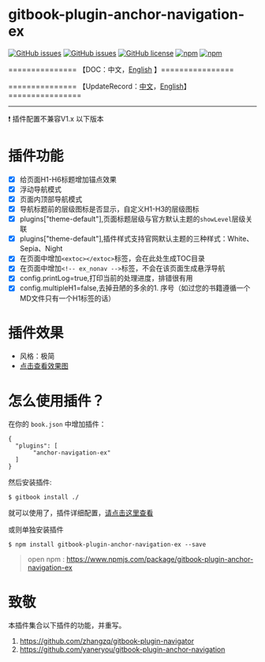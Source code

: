 # gitbook-plugin-anchor-navigation-ex

[![GitHub issues](https://img.shields.io/github/issues/zq99299/gitbook-plugin-anchor-navigation-ex.svg)](https://github.com/zq99299/gitbook-plugin-anchor-navigation-ex/issues) [![GitHub issues](https://img.shields.io/github/issues-closed/zq99299/gitbook-plugin-anchor-navigation-ex.svg)](https://github.com/zq99299/gitbook-plugin-anchor-navigation-ex/issues?q=is%3Aissue+is%3Aclosed) [![GitHub license](https://img.shields.io/github/license/mashape/apistatus.svg)](https://raw.githubusercontent.com/zq99299/gitbook-plugin-anchor-navigation-ex/master/LICENSE) [![npm](https://img.shields.io/npm/v/gitbook-plugin-anchor-navigation-ex.svg)](https://www.npmjs.com/package/gitbook-plugin-anchor-navigation-ex) [![npm](https://img.shields.io/npm/dt/gitbook-plugin-anchor-navigation-ex.svg)](https://www.npmjs.com/package/gitbook-plugin-anchor-navigation-ex)



===============	【DOC：中文，[English](https://github.com/zq99299/gitbook-plugin-anchor-navigation-ex/blob/master/doc/README_EN.md) 】================

===============	【UpdateRecord：[中文](https://github.com/zq99299/gitbook-plugin-anchor-navigation-ex/blob/master/doc/updateRecord.md)，[English](https://github.com/zq99299/gitbook-plugin-anchor-navigation-ex/blob/master/doc/updateRecord-en.md)】================



-----

:exclamation: 插件配置不兼容V1.x 以下版本

# 插件功能
- [x] 给页面H1-H6标题增加锚点效果
- [x] 浮动导航模式
- [x] 页面内顶部导航模式
- [x] 导航标题前的层级图标是否显示，自定义H1-H3的层级图标
- [x] plugins["theme-default"],页面标题层级与官方默认主题的`showLevel`层级关联
- [x] plugins["theme-default"],插件样式支持官网默认主题的三种样式：White、Sepia、Night
- [x] 在页面中增加`<extoc></extoc>`标签，会在此处生成TOC目录 
- [x] 在页面中增加`<!-- ex_nonav -->`标签，不会在该页面生成悬浮导航
- [x] config.printLog=true,打印当前的处理进度，排错很有用
- [x] config.multipleH1=false,去掉丑陋的多余的1. 序号（如过您的书籍遵循一个MD文件只有一个H1标签的话）

# 插件效果
* 风格：极简
* [点击查看效果图](https://github.com/zq99299/gitbook-plugin-anchor-navigation-ex/blob/master/doc/effectScreenshot.md)


# 怎么使用插件？

在你的 `book.json` 中增加插件：

```
{
  "plugins": [
       "anchor-navigation-ex"
  ]
}
```
然后安装插件:

```
$ gitbook install ./
```

就可以使用了，插件详细配置，[请点击这里查看](https://github.com/zq99299/gitbook-plugin-anchor-navigation-ex/blob/master/doc/config.md)


或则单独安装插件

```
$ npm install gitbook-plugin-anchor-navigation-ex --save
```

>open npm : https://www.npmjs.com/package/gitbook-plugin-anchor-navigation-ex


# 致敬
本插件集合以下插件的功能，并重写。

1. https://github.com/zhangzq/gitbook-plugin-navigator
2. https://github.com/yaneryou/gitbook-plugin-anchor-navigation

